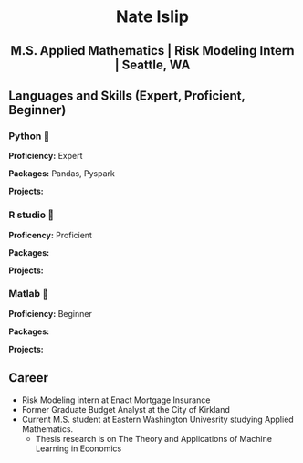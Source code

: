 # <p align="center"> Nate Islip </p>

## <p align="center"> M.S. Applied Mathematics | Risk Modeling Intern | Seattle, WA </p>

## Languages and Skills (Expert, Proficient, Beginner)

### Python 🥇

**Proficiency:** Expert

**Packages:** Pandas, Pyspark

**Projects:**

### R studio 🥈

**Proficency:** Proficient

**Packages:**

**Projects:**

### Matlab 🥉

**Proficiency:** Beginner

**Packages:**

**Projects:**

## Career

- Risk Modeling intern at Enact Mortgage Insurance 
- Former Graduate Budget Analyst at the City of Kirkland
- Current M.S. student at Eastern Washington Univesrity studying Applied Mathematics. 
  - Thesis research is on The Theory and Applications of Machine Learning in Economics
